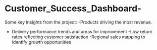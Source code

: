 # Customer_Success_Dashboard-
Some key insights from the project:
 -Products driving the most revenue.
 - Delivery performance trends and areas for improvement 
 -Low return rates reflecting customer satisfaction 
 -Regional sales mapping to identify growth opportunities
